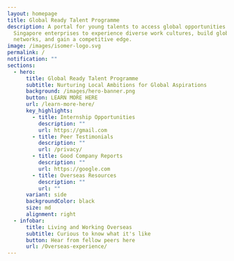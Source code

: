 ```yaml
---
layout: homepage
title: Global Ready Talent Programme
description: A portal for young talents to access global opportunities with
  Singapore enterprises to experience diverse work cultures, build global
  networks, and gain a competitive edge.
image: /images/isomer-logo.svg
permalink: /
notification: ""
sections:
  - hero:
      title: Global Ready Talent Programme
      subtitle: Nurturing Local Ambitions for Global Aspirations
      background: /images/hero-banner.png
      button: LEARN MORE HERE
      url: /learn-more-here/
      key_highlights:
        - title: Internship Opportunities
          description: ""
          url: https://gmail.com
        - title: Peer Testimonials
          description: ""
          url: /privacy/
        - title: Good Company Reports
          description: ""
          url: https://google.com
        - title: Overseas Resources
          description: ""
          url: ""
      variant: side
      backgroundColor: black
      size: md
      alignment: right
  - infobar:
      title: Living and Working Overseas
      subtitle: Curious to know what it's like
      button: Hear from fellow peers here
      url: /Overseas-experience/
---
```

